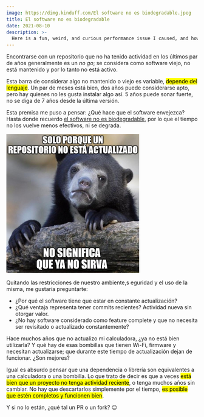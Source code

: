 ```yaml
---
image: https://dimg.kinduff.com/El software no es biodegradable.jpeg
title: El software no es biodegradable
date: 2021-08-10
description: >-
  Here is a fun, weird, and curious performance issue I caused, and how I fixed it.
---
```


Encontrarse con un repositorio que no ha tenido actividad en los últimos par de años generalmente es un *no go*; se considera como software viejo, no está mantenido y por lo tanto no está activo.

Esta barra de considerar algo no mantenido o viejo es variable, <mark>depende del lenguaje</mark>. Un par de meses está bien, dos años puede considerarse apto, pero hay quienes no les gusta instalar algo así. 5 años puede sonar fuerte, no se diga de 7 años desde la última versión.

Esta premisa me puso a pensar: ¿Qué hace que el software envejezca? Hasta donde recuerdo [el software no es biodegradable](http://foros.cristalab.com/perdida-de-calidad-en-jpg-con-cada-visita-t53111), por lo que el tiempo no los vuelve menos efectivos, ni se degrada.

![](/assets/images/posts/biodegradabear.jpg)

Quitando las restricciones de nuestro ambiente,s eguridad y el uso de la misma, me gustaría preguntarte:

- ¿Por qué el software tiene que estar en constante actualización?
- ¿Qué ventaja representa tener commits recientes? Actividad nueva sin otorgar valor.
- ¿No hay software considerado como feature complete y que no necesita ser revisitado o actualizado constantemente?

Hace muchos años que no actualizo mi calculadora, ¿ya no está bien utilizarla? Y qué hay de esas bombillas que tienen Wi-Fi, firmware y necesitan actualizarse; que durante este tiempo de actualización dejan de funcionar. ¿Son mejores?

Igual es absurdo pensar que una dependencia o librería son equivalentes a una calculadora o una bombilla. Lo que trato de decir es que a veces <mark>está bien que un proyecto no tenga actividad reciente</mark>, o tenga muchos años sin cambiar. No hay que descartarlos simplemente por el tiempo, <mark>es posible que estén completos y funcionen bien</mark>.

Y si no lo están, ¿qué tal un PR o un fork? 😉
